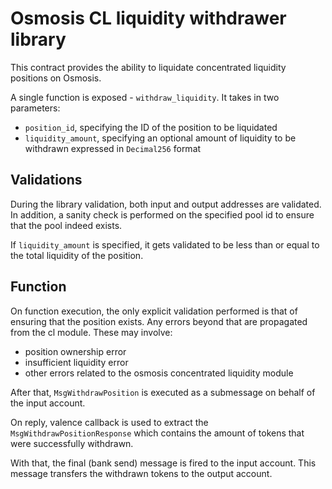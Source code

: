 # Osmosis CL liquidity withdrawer library

This contract provides the ability to liquidate concentrated liquidity
positions on Osmosis.

A single function is exposed - `withdraw_liquidity`. It takes in two
parameters:
- `position_id`, specifying the ID of the position to be liquidated
- `liquidity_amount`, specifying an optional amount of liquidity to be withdrawn
expressed in `Decimal256` format

## Validations

During the library validation, both input and output addresses are validated.
In addition, a sanity check is performed on the specified pool id to ensure
that the pool indeed exists.

If `liquidity_amount` is specified, it gets validated to be less than or equal
to the total liquidity of the position.

## Function

On function execution, the only explicit validation performed is that of ensuring
that the position exists.
Any errors beyond that are propagated from the cl module. These may involve:
- position ownership error
- insufficient liquidity error
- other errors related to the osmosis concentrated liquidity module

After that, `MsgWithdrawPosition` is executed as a submessage on behalf of
the input account.

On reply, valence callback is used to extract the `MsgWithdrawPositionResponse`
which contains the amount of tokens that were successfully withdrawn.

With that, the final (bank send) message is fired to the input account.
This message transfers the withdrawn tokens to the output account.
